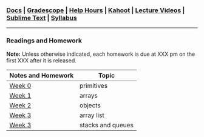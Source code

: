 ### [Docs](https://github.com/james-bern/CS136/wiki) | [Gradescope](https://www.gradescope.com/) | [Help Hours](https://docs.google.com/spreadsheets/d/1RMnAX-a_dZqIZU0KUKtYfLQkDUp_5aErHFWLoeoXJ4Y/edit?usp=sharing) | [Kahoot](#) | [Lecture Videos](https://glow.williams.edu/) | [Sublime Text](https://www.sublimetext.com/) | [Syllabus](https://github.com/james-bern/CS136/wiki/Syllabus)

---

### Readings and Homework
**Note:** Unless otherwise indicated, each homework is due at XXX pm on the first XXX after it is released.

| Notes and Homework | Topic |
| --- | ----------- |
| [Week 0](https://github.com/james-bern/CS136/wiki/Week-0) | primitives|
| [Week 1](https://github.com/james-bern/CS136/wiki/Week-1) | arrays |
| [Week 2](https://github.com/james-bern/CS136/wiki/Week-2) | objects | 
| [Week 3](https://github.com/james-bern/CS136/wiki/Week-3) | array list |
| [Week 3](https://github.com/james-bern/CS136/wiki/Week-4) | stacks and queues |

